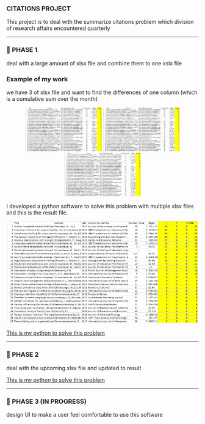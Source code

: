 ### CITATIONS PROJECT
This project is to deal with the summarize citations problem which division of research affairs encountered quarterly

---
### :pushpin: PHASE 1
deal with a large amount of xlsx file and combine them to one xslx file
### Example of my work
we have 3 of xlsx file and want to find the differences of one column (which is a cumulative sum over the month)
<p align="center">
  <img width="200" src="https://github.com/touchaee/mywork/blob/master/citations-project/picture/citations1.jpg">
  <img width="200" src="https://github.com/touchaee/mywork/blob/master/citations-project/picture/citations2.jpg">
  <img width="200" src="https://github.com/touchaee/mywork/blob/master/citations-project/picture/citations3.jpg">
</p>

I developed a python software to solve this problem with multiple xlsx files and this is the result file.

<p align="center">
  <img width="500" src="https://github.com/touchaee/mywork/blob/master/citations-project/picture/result.jpg">
</p>

[This is my python to solve this problem](https://github.com/touchaee/mywork/blob/master/citations-project/multiple-excel-to-excel/get_result_from_xlsx.ipynb)

---
### :pushpin: PHASE 2
deal with the upcoming xlsx file and updated to result

[This is my python to solve this problem](https://github.com/touchaee/mywork/blob/master/citations-project/citation.ipynb)

---

### :pushpin: PHASE 3 (IN PROGRESS)
design UI to make a user feel comfortable to use this software
